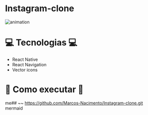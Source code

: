 # Instagram-clone



![animation](https://user-images.githubusercontent.com/62677231/85490245-cbb4a180-b5a7-11ea-9294-fd1007f939d6.gif)


# 💻 Tecnologias 💻
- React Native
- React Navigation
- Vector icons

# 📱 Como executar 📱

me## ~~
https://github.com/Marcos-Nacimento/Instagram-clone.git
mermaid

